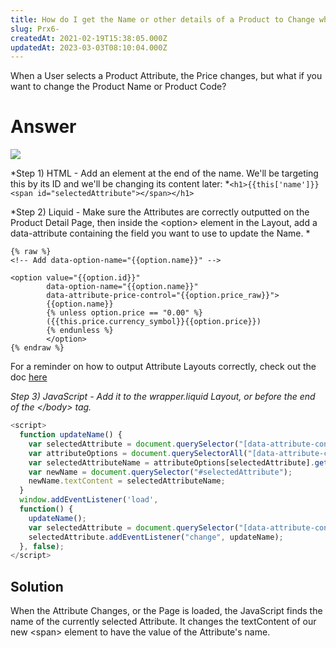 ```yaml
---
title: How do I get the Name or other details of a Product to Change when an Attribute is selected?
slug: Prx6-
createdAt: 2021-02-19T15:38:05.000Z
updatedAt: 2023-03-03T08:10:04.000Z
---
```


When a User selects a Product Attribute, the Price changes, but what if you want to change the Product Name or Product Code?

# Answer

![](https://downloads.intercomcdn.com/i/o/197120935/ed05f68ec92f7466ffeb0342/image.png)

*Step 1) HTML - Add an element at the end of the name. We'll be targeting this by its ID and we'll be changing its content later:
*`<h1>{{this['name']}} <span id="selectedAttribute"></span></h1>`

*Step 2) Liquid - Make sure the Attributes are correctly outputted on the Product Detail Page, then inside the \<option> element in the Layout, add a data-attribute containing the field you want to use to update the Name. *

```liquid
{% raw %}
<!-- Add data-option-name="{{option.name}}" -->

<option value="{{option.id}}" 
        data-option-name="{{option.name}}" 
        data-attribute-price-control="{{option.price_raw}}">
        {{option.name}} 
        {% unless option.price == "0.00" %}
        ({{this.price.currency_symbol}}{{option.price}})
        {% endunless %}
        </option>
{% endraw %}
```

For a reminder on how to output Attribute Layouts correctly, check out the doc [here](https://developers.siteglide.com/attribute-layouts)

*Step 3) JavaScript - Add it to the wrapper.liquid Layout, or before the end of the \</body> tag.*

```javascript
<script>
  function updateName() {
    var selectedAttribute = document.querySelector("[data-attribute-control]").selectedIndex;
    var attributeOptions = document.querySelectorAll("[data-attribute-control] option");
    var selectedAttributeName = attributeOptions[selectedAttribute].getAttribute("data-option-name");
    var newName = document.querySelector("#selectedAttribute");
    newName.textContent = selectedAttributeName;
  }
  window.addEventListener('load', 
  function() { 
    updateName();
    var selectedAttribute = document.querySelector("[data-attribute-control]");
    selectedAttribute.addEventListener("change", updateName);
  }, false);
</script>
```

## Solution

When the Attribute Changes, or the Page is loaded, the JavaScript finds the name of the currently selected Attribute. It changes the textContent of our new \<span> element to have the value of the Attribute's name. 